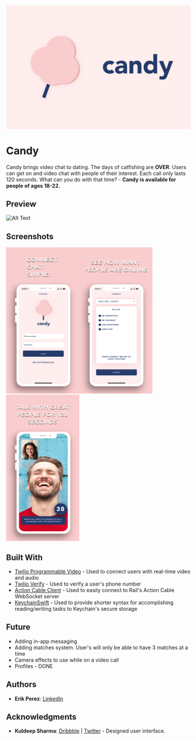 ![](https://github.com/ErikPerez312/candy/blob/master/images/github-image.png?raw=true)
# Candy
Candy brings video chat to dating. The days of catfishing are **OVER**. Users can get on and video chat with people of their interest. Each call only lasts 120 seconds. What can you do with that time? - **Candy is available for people of ages 18-22.**

## Preview
  ![Alt Text](https://j.gifs.com/E9Jq0K.gif)
  
## Screenshots
<img src="https://github.com/ErikPerez312/candy/blob/master/images/iphone-5.8-login.png?raw=true" width="200" height="400"><img src="https://github.com/ErikPerez312/candy/blob/master/images/iphone-5.8-home.png?raw=true" width="200" height="400">
<img src="https://github.com/ErikPerez312/candy/blob/master/images/iphone-5.8-chat.png?raw=true" width="200" height="400">

## Built With
* [Twilio Programmable Video](https://www.twilio.com/video) - Used to connect users with real-time video and audio
* [Twilio Verify](https://www.twilio.com/verify) - Used to verify a user's phone number
* [Action Cable Client](https://github.com/danielrhodes/Swift-ActionCableClient) - Used to easily connect to Rail's Action
Cable WebSocket server
* [KeychainSwift](https://github.com/evgenyneu/keychain-swift) - Used to provide shorter syntax for accomplishing reading/writing
tasks to Keychain's secure storage

## Future
* Adding in-app messaging
* Adding matches system. User's will only be able to have 3 matches at a time
* Camera effects to use while on a video call
* Profiles - DONE

## Authors
* **Erik Perez**: [LinkedIn](https://www.linkedin.com/in/erik-perez-solano)

## Acknowledgments
* **Kuldeep Sharma**: [Dribbble](https://dribbble.com/thisiskuldeep) | [Twitter](https://twitter.com/thisiskuldeep) - Designed user interface.
